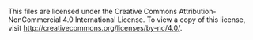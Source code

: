 This files are licensed under the Creative Commons Attribution-NonCommercial 4.0 International License. 
To view a copy of this license, visit http://creativecommons.org/licenses/by-nc/4.0/.
